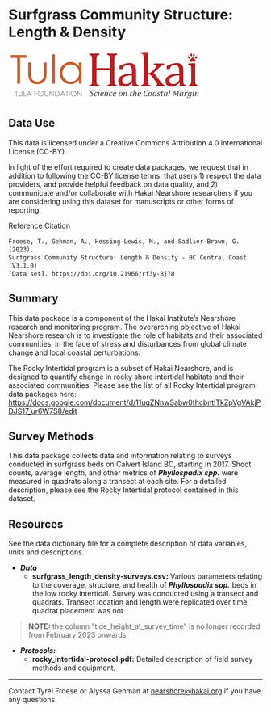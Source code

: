 # Surfgrass Community Structure: Length & Density

<div float="left">
<img src=docs/logos/tula-logo.png />
<img src=docs/logos/hakai-logo.png />
</div>

## Data Use

This data is licensed under a Creative Commons Attribution 4.0 International License (CC-BY).

In light of the effort required to create data packages, we request that in addition to following the CC-BY license terms, that users 1) respect the data providers, and provide helpful feedback on data quality, and 2) communicate and/or collaborate with Hakai Nearshore researchers if you are considering using this dataset for manuscripts or other forms of reporting.

Reference Citation
```
Froese, T., Gehman, A., Hessing-Lewis, M., and Sadlier-Brown, G. (2023). 
Surfgrass Community Structure: Length & Density - BC Central Coast (V3.1.0) 
[Data set]. https://doi.org/10.21966/rf3y-8j78
```

## Summary

This data package is a component of the Hakai Institute’s Nearshore research and monitoring program. The overarching objective of Hakai Nearshore research is to investigate the role of habitats and their associated communities, in the face of stress and disturbances from global climate change and local coastal perturbations. 

The Rocky Intertidal program is a subset of Hakai Nearshore, and is designed to quantify change in rocky shore intertidal habitats and their associated communities. Please see the list of all Rocky Intertidal program data packages here: 
https://docs.google.com/document/d/11uqZNnwSabw0thcbntlTkZpVgVAkjPDJS17_ur6W7S8/edit

## Survey Methods

This data package collects data and information relating to surveys 
conducted in surfgrass beds on Calvert Island BC, starting in 2017. Shoot counts, average length, and other metrics of ***Phyllospadix spp.*** were measured in quadrats along a transect at each site. For a detailed description, please see the Rocky Intertidal protocol contained in this dataset.

## Resources

See the data dictionary file for a complete description of data variables, units and descriptions.

- ***Data*** 
	- **surfgrass_length_density-surveys.csv:** Various parameters relating to the coverage, structure, and health of ***Phyllospadix spp.*** beds in the low rocky intertidal. Survey was conducted using a transect and quadrats. Transect location and length were replicated over time, quadrat placement was not.

> **NOTE:** the column "tide_height_at_survey_time" is no longer recorded from
> February 2023 onwards.

- ***Protocols:***
	- **rocky_intertidal-protocol.pdf:** Detailed description of field survey methods and equipment. 

---
Contact Tyrel Froese or Alyssa Gehman at nearshore@hakai.org if you have any 
questions.
